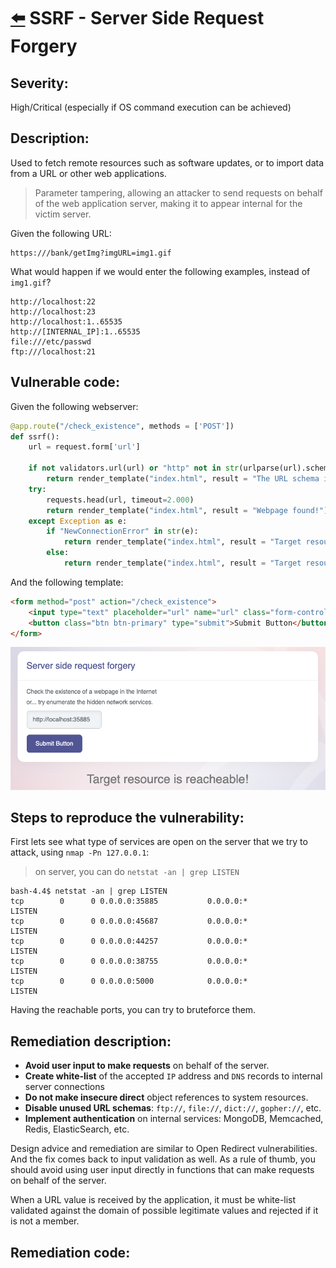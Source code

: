 # [⬅️](./README.md) SSRF - Server Side Request Forgery

## Severity:
High/Critical (especially if OS command execution can be achieved)
## Description:
Used to fetch remote resources such as software updates, or to import data from a URL or other web applications.
> Parameter tampering, allowing an attacker to send requests on behalf of the web application server, making it to appear internal for the victim server.<br>
 
Given the following URL:
```
https:///bank/getImg?imgURL=img1.gif
```
What would happen if we would enter the following examples, instead of `img1.gif`?
```
http://localhost:22
http://localhost:23
http://localhost:1..65535
http://[INTERNAL_IP]:1..65535
file:///etc/passwd
ftp:///localhost:21
```
## Vulnerable code:
Given the following webserver:
```python
@app.route("/check_existence", methods = ['POST'])
def ssrf():
    url = request.form['url']

    if not validators.url(url) or "http" not in str(urlparse(url).scheme):
        return render_template("index.html", result = "The URL schema is not valid.")
    try:
        requests.head(url, timeout=2.000)
        return render_template("index.html", result = "Webpage found!")
    except Exception as e:
        if "NewConnectionError" in str(e):
            return render_template("index.html", result = "Target resource is not reacheable.")
        else:
            return render_template("index.html", result = "Target resource is reacheable!")
```
And the following template:
```html
<form method="post" action="/check_existence">
    <input type="text" placeholder="url" name="url" class="form-control"><br>
    <button class="btn btn-primary" type="submit">Submit Button</button>
</form>
```
![ssrf0](./img/ssrf0.png)
## Steps to reproduce the vulnerability:
First lets see what type of services are open on the server that we try to attack, using `nmap -Pn 127.0.0.1`:
> on server, you can do `netstat -an | grep LISTEN`
```
bash-4.4$ netstat -an | grep LISTEN
tcp        0      0 0.0.0.0:35885           0.0.0.0:*               LISTEN      
tcp        0      0 0.0.0.0:45687           0.0.0.0:*               LISTEN      
tcp        0      0 0.0.0.0:44257           0.0.0.0:*               LISTEN      
tcp        0      0 0.0.0.0:38755           0.0.0.0:*               LISTEN      
tcp        0      0 0.0.0.0:5000            0.0.0.0:*               LISTEN 
```
Having the reachable ports, you can try to bruteforce them.
## Remediation description:
* **Avoid user input to make requests** on behalf of the server.
* **Create white-list** of the accepted `IP` address and `DNS` records to internal server connections
* **Do not make insecure direct** object references to system resources.
* **Disable unused URL schemas**: `ftp://`, `file://`, `dict://`, `gopher://`, etc.
* **Implement authentication** on internal services: MongoDB, Memcached, Redis, ElasticSearch, etc.

Design advice and remediation are similar to Open Redirect vulnerabilities. And the fix comes back to input validation as well. As a rule of thumb, you should avoid using user input directly in functions that can make requests on behalf of the server.

When a URL value is received by the application, it must be white-list validated against the domain of possible legitimate values and rejected if it is not a member.
## Remediation code: